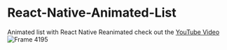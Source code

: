 # React-Native-Animated-List
Animated list with React Native Reanimated check out the [YouTube Video](https://www.youtube.com/watch?v=jOcV0vJ20vk&t=468s)
![Frame 4195](https://user-images.githubusercontent.com/43630417/224561141-61e0efaf-d7bd-4857-9ffe-5c306094afd7.png)
